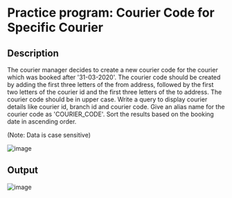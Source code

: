 # Practice program: Courier Code for Specific Courier

## Description

The courier manager decides to create a new courier code for the courier which was booked after '31-03-2020'. The courier code should be created by adding the first 
three letters of the from address, followed by the first two letters of the courier id and the first three letters of the to address. The courier code should be in 
upper case. Write a query to display courier details like courier id, branch id and courier code. Give an alias name for the courier code as 'COURIER_CODE'. Sort the 
results based on the booking date in ascending order.

(Note: Data is case sensitive)

![image](https://github.com/Tan12d/PWC_RDBMS_using_Oracle/assets/100254217/62eafe8c-72e8-4101-a5ef-a4fd01eca963)

## Output

![image](https://github.com/Tan12d/PWC_RDBMS_using_Oracle/assets/100254217/95e3b248-6417-4e1d-9311-0b375794d5fc)
